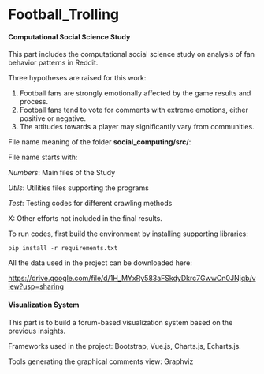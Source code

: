 # Football_Trolling

#### Computational Social Science Study

This part includes the computational social science study on analysis of fan behavior patterns in Reddit.

Three hypotheses are raised for this work:

1. Football fans are strongly emotionally affected by the game results and process.
2. Football fans tend to vote for comments with extreme emotions, either positive or negative.
3. The attitudes towards a player may significantly vary from communities.

File name meaning of the folder **social_computing/src/**:

File name starts with:

*Numbers*: Main files of the Study

*Utils*: Utilities files supporting the programs

*Test*: Testing codes for different crawling methods

X: Other efforts not included in the final results.

To run codes, first build the environment by installing supporting libraries:

```
pip install -r requirements.txt
```

All the data used in the project can be downloaded here:

https://drive.google.com/file/d/1H_MYxRy583aFSkdyDkrc7GwwCn0JNjqb/view?usp=sharing

#### Visualization System

This part is to build a forum-based visualization system based on the previous insights.

Frameworks used in the project: Bootstrap, Vue.js, Charts.js, Echarts.js.

Tools generating the graphical comments view: Graphviz